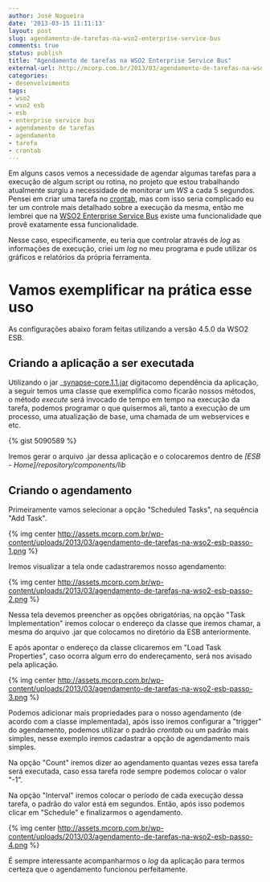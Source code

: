 ```yaml
---
author: José Nogueira
date: '2013-03-15 11:11:13'
layout: post
slug: agendamento-de-tarefas-na-wso2-enterprise-service-bus
comments: true
status: publish
title: "Agendamento de tarefas na WSO2 Enterprise Service Bus"
external-url: http://mcorp.com.br/2013/03/agendamento-de-tarefas-na-wso2-enterprise-service-bus/
categories:
- desenvolvimento
tags:
- wso2
- wso2 esb
- esb
- enterprise service bus
- agendamento de tarefas
- agendamento
- tarefa
- crontab
---
```


Em alguns casos vemos a necessidade de agendar algumas tarefas para a execução de algum script ou rotina, no projeto que estou trabalhando atualmente surgiu a necessidade de monitorar um _WS_ a cada 5 segundos. Pensei em criar uma tarefa no [crontab](http://pt.wikipedia.org/wiki/Crontab), mas com isso seria complicado eu ter um controle mais detalhado sobre a execução da mesma, então me lembrei que na [WSO2 Enterprise Service Bus](http://wso2.com/products/enterprise-service-bus/) existe uma funcionalidade que provê exatamente essa funcionalidade.

Nesse caso, especificamente, eu teria que controlar através de _log_ as informações de execução, criei um _log_ no meu programa e pude utilizar os gráficos e relatórios da própria ferramenta.

# Vamos exemplificar na prática esse uso

As configurações abaixo foram feitas utilizando a versão 4.5.0 da WSO2 ESB.

## Criando a aplicação a ser executada

Utilizando o jar _[synapse-core.1.1.jar](http://mirrors.ibiblio.org/pub/mirrors/maven2/org/apache/synapse/synapse-core/1.1/synapse-core-1.1.jar) digitacomo dependência da aplicação, a seguir temos uma classe que exemplifica como ficarão nossos métodos, o método _execute_ será invocado de tempo em tempo na execução da tarefa, podemos programar o que quisermos ali, tanto a execução de um processo, uma atualização de base, uma chamada de um webservices e etc.

{% gist 5090589 %}

Iremos gerar o arquivo .jar dessa aplicação e o colocaremos dentro de _[ESB - Home]/repository/components/lib_

## Criando o agendamento

Primeiramente vamos selecionar a opção "Scheduled Tasks", na sequência "Add Task".

{% img center http://assets.mcorp.com.br/wp-content/uploads/2013/03/agendamento-de-tarefas-na-wso2-esb-passo-1.png %}

Iremos visualizar a tela onde cadastraremos nosso agendamento:

{% img center http://assets.mcorp.com.br/wp-content/uploads/2013/03/agendamento-de-tarefas-na-wso2-esb-passo-2.png %}

Nessa tela devemos preencher as opções obrigatórias, na opção "Task Implementation" iremos colocar o endereço da classe que iremos chamar, a mesma do arquivo .jar que colocamos no diretório da ESB anteriormente.

E após apontar o endereço da classe clicaremos em "Load Task Properties", caso ocorra algum erro do endereçamento, será nos avisado pela aplicação.

{% img center http://assets.mcorp.com.br/wp-content/uploads/2013/03/agendamento-de-tarefas-na-wso2-esb-passo-3.png %}

Podemos adicionar mais propriedades para o nosso agendamento (de acordo com a classe implementada), após isso iremos configurar a "trigger" do agendamento, podemos utilizar o padrão _crontab_ ou um padrão mais simples, nesse exemplo iremos cadastrar a opção de agendamento mais simples.

Na opção "Count" iremos dizer ao agendamento quantas vezes essa tarefa será executada, caso essa tarefa rode sempre podemos colocar o valor "-1".

Na opção "Interval" iremos colocar o período de cada execução dessa tarefa, o padrão do valor está em segundos. Então, após isso podemos clicar em "Schedule" e finalizarmos o agendamento.

{% img center http://assets.mcorp.com.br/wp-content/uploads/2013/03/agendamento-de-tarefas-na-wso2-esb-passo-4.png %}

É sempre interessante acompanharmos o _log_ da aplicação para termos certeza que o agendamento funcionou perfeitamente.
